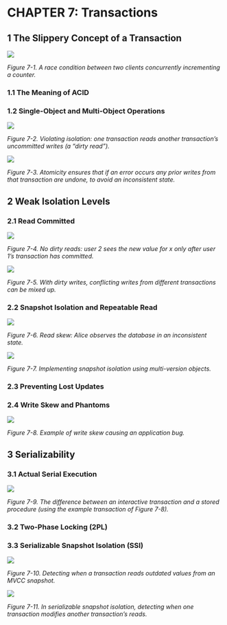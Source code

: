 # CHAPTER 7: Transactions

## 1 The Slippery Concept of a Transaction

![](img/fig7-1.png)

_Figure 7-1. A race condition between two clients concurrently incrementing a counter._

### 1.1 The Meaning of ACID

### 1.2 Single-Object and Multi-Object Operations

![](img/fig7-2.png)

_Figure 7-2. Violating isolation: one transaction reads another transaction’s uncommitted writes (a “dirty read”)._

![](img/fig7-3.png)

_Figure 7-3. Atomicity ensures that if an error occurs any prior writes from that transaction are undone, to avoid an inconsistent state._

## 2 Weak Isolation Levels

### 2.1 Read Committed

![](img/fig7-4.png)

_Figure 7-4. No dirty reads: user 2 sees the new value for x only after user 1’s transaction has committed._

![](img/fig7-5.png)

_Figure 7-5. With dirty writes, conflicting writes from different transactions can be mixed up._

### 2.2 Snapshot Isolation and Repeatable Read

![](img/fig7-6.png)

_Figure 7-6. Read skew: Alice observes the database in an inconsistent state._

![](img/fig7-7.png)

_Figure 7-7. Implementing snapshot isolation using multi-version objects._

### 2.3 Preventing Lost Updates

### 2.4 Write Skew and Phantoms

![](img/fig7-8.png)

_Figure 7-8. Example of write skew causing an application bug._

## 3 Serializability

### 3.1 Actual Serial Execution

![](img/fig7-9.png)

_Figure 7-9. The difference between an interactive transaction and a stored procedure (using the example transaction of Figure 7-8)._

### 3.2 Two-Phase Locking (2PL)

### 3.3 Serializable Snapshot Isolation (SSI)

![](img/fig7-10.png)

_Figure 7-10. Detecting when a transaction reads outdated values from an MVCC snapshot._

![](img/fig7-11.png)

_Figure 7-11. In serializable snapshot isolation, detecting when one transaction modifies another transaction’s reads._
